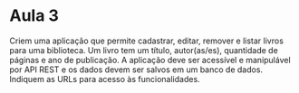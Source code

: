 # Aula 3
Criem uma aplicação que permite cadastrar, editar, remover e listar livros para uma biblioteca. Um livro tem um título, autor(as/es), quantidade de páginas e ano de publicação. A aplicação deve ser acessível e manipulável por API REST e os dados devem ser salvos em um banco de dados. Indiquem as URLs para acesso às funcionalidades.
